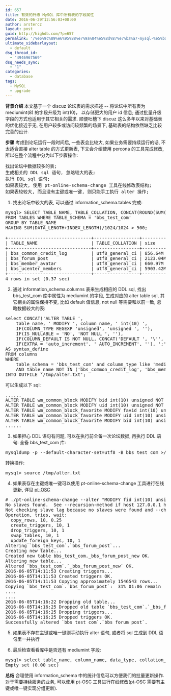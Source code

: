```yaml
---
id: 657
title: 有效的升级 MySQL 库中所有表的字段属性
date: 2016-06-29T12:56:03+08:00
author: arstercz
layout: post
guid: http://highdb.com/?p=657
permalink: '/%e6%9c%89%e6%95%88%e7%9a%84%e5%8d%87%e7%ba%a7-mysql-%e5%ba%93%e4%b8%ad%e6%89%80%e6%9c%89%e8%a1%a8%e7%9a%84%e5%ad%97%e6%ae%b5%e5%b1%9e%e6%80%a7/'
ultimate_sidebarlayout:
  - default
dsq_thread_id:
  - "4946967569"
dsq_needs_sync:
  - "1"
categories:
  - database
tags:
  - MySQL
  - upgrade
---
```

<strong>背景介绍</strong>
本文基于一个 discuz 论坛表的需求描述 -- 将论坛中所有表为 mediumint(8) 的字段升级为 int(10)， 以存储更大的用户 id 信息; 通过批量升级字段的方式也适用于其它相关的需求. 顺便吐槽下 discuz 这么多年以来对基础表的优化接近于无, 在用户较多或访问较频繁的场景下, 基础表的结构依然缺乏比较完善的设计.

<strong>步骤</strong>
考虑到论坛运行一段时间后, 一些表会比较大, 如果业务需要持续运行的话, 不太适合直接 alter table 的方式更新表, 下文会介绍使用 percona 的工具完成修改, 所以在整个流程中分为以下步骤操作:
<pre>
找出论坛中数据较多的表;
生成相关的 DDL sql 语句, 忽略较大的表;
执行 DDL sql 语句;
如果表较大, 使用 pt-online-schema-change 工具在线修改表结构;
如果表较较大, 而且没有主键或唯一键, 则只能手工执行 alter 操作;
</pre>

1. 找出论坛中较大的表, 可以通过 information_schema.tables 完成:
<pre>
mysql> SELECT TABLE_NAME, TABLE_COLLATION, CONCAT(ROUND(SUM(DATA_LENGTH+INDEX_LENGTH)/1024/1024, 2), 'M') AS size 
FROM TABLES WHERE TABLE_SCHEMA = 'bbs_test_com' 
GROUP BY TABLE_NAME 
HAVING SUM(DATA_LENGTH+INDEX_LENGTH)/1024/1024 > 500;

+-------------------------------+-----------------+----------+
| TABLE_NAME                    | TABLE_COLLATION | size     |
+-------------------------------+-----------------+----------+
| bbs_common_credit_log         | utf8_general_ci | 856.64M  |
| bbs_forum_post                | utf8_general_ci | 2123.04M |
| bbs_member_avatar             | utf8_general_ci | 660.97M  |
| bbs_ucenter_members           | utf8_general_ci | 5903.42M |
+-------------------------------+-----------------+----------+
4 rows in set (0.37 sec)
</pre>

2. 通过 information_schema.columns 表来生成相应的 DDL sql, 找出 bbs_test_com 库中属性为 mediumint 的字段, 生成对应的 alter table sql, 其它相关的属性保持不变, 比如 default 值信息, not null 等需要和以前一致, 忽略数据较大的表:

<pre>
select CONCAT('ALTER TABLE ', 
    table_name, ' MODIFY ', column_name, ' int(10) ',
    IF(COLUMN_TYPE REGEXP 'unsigned', 'unsigned ', ''), 
    IF(IS_NULLABLE = 'NO', 'NOT NULL ', ''), 
    IF(COLUMN_DEFAULT IS NOT NULL, CONCAT('DEFAULT ', '\'', COLUMN_DEFAULT, '\''), ''), 
    IF(EXTRA = 'auto_increment', ' AUTO_INCREMENT', ''), ';') 
AS syntax_define 
FROM columns 
WHERE 
    table_schema = 'bbs_test_com' and column_type like 'mediumint%' 
    AND table_name NOT IN ('bbs_common_credit_log', 'bbs_member_avatar', 'bbs_ucenter_members', 'bbs_forum_post')
INTO OUTFILE '/tmp/alter.txt';
</pre>
可以生成以下 sql:
<pre>
......
ALTER TABLE wm_common_block MODIFY bid int(10) unsigned NOT NULL  AUTO_INCREMENT;
ALTER TABLE wm_common_block MODIFY uid int(10) unsigned NOT NULL DEFAULT '0';
ALTER TABLE wm_common_block_favorite MODIFY favid int(10) unsigned NOT NULL  AUTO_INCREMENT;
ALTER TABLE wm_common_block_favorite MODIFY uid int(10) unsigned NOT NULL DEFAULT '0';
ALTER TABLE wm_common_block_favorite MODIFY bid int(10) unsigned NOT NULL DEFAULT '0';
......
</pre>

3. 如果担心 DDL 语句有问题, 可以在执行前全备一次论坛数据, 再执行 DDL 语句:
全备 bbs_test_com 库:
<pre>
mysqldump -p --default-character-set=utf8 -B bbs_test_com >/web/bbs.sql
</pre>
转换操作:
<pre>
mysql> source /tmp/alter.txt
</pre>

4. 如果表存在主键或唯一键可以使用 pt-online-schema-change 工具进行在线更新, 详见 <a href="http://arstercz.com/top-10-percona-toolkit-tools-%E4%B8%89/">pt-OSC</a>

<pre>
# ./pt-online-schema-change --alter "MODIFY fid int(10) unsigned NOT NULL DEFAULT '0', MODIFY tid int(10) unsigned NOT NULL DEFAULT '0', MODIFY authorid int(10) unsigned NOT NULL DEFAULT '0'" A=gbk,h=127.0.0.1,P=3306,D=bbs_test_com,t=bbs_forum_post,u=root --execute
No slaves found.  See --recursion-method if host 127.0.0.1 has slaves.
Not checking slave lag because no slaves were found and --check-slave-lag was not specified.
Operation, tries, wait:
  copy_rows, 10, 0.25
  create_triggers, 10, 1
  drop_triggers, 10, 1
  swap_tables, 10, 1
  update_foreign_keys, 10, 1
Altering `bbs_test_com`.`bbs_forum_post`...
Creating new table...
Created new table bbs_test_com._bbs_forum_post_new OK.
Altering new table...
Altered `bbs_test_com`.`_bbs_forum_post_new` OK.
2016-06-05T14:11:53 Creating triggers...
2016-06-05T14:11:53 Created triggers OK.
2016-06-05T14:11:53 Copying approximately 1546543 rows...
Copying `bbs_test_com`.`bbs_forum_post`:  31% 01:06 remain
....
....
2016-06-05T14:16:22 Dropping old table...
2016-06-05T14:16:25 Dropped old table `bbs_test_com`.`_bbs_forum_post_old` OK.
2016-06-05T14:16:25 Dropping triggers...
2016-06-05T14:16:25 Dropped triggers OK.
Successfully altered `bbs_test_com`.`bbs_forum_post`.
</pre>

5. 如果表不存在主键或唯一键则手动执行 alter 语句, 或者将 sql 生成到 DDL 语句里一并执行

6. 最后检查看看库中是否还有 mediumint 字段:
<pre>
mysql> select table_name, column_name, data_type, collation_name, column_type from columns where table_schema = 'bbsdota2new' and column_type like 'mediumint%';
Empty set (0.00 sec)
</pre>

<strong>总结</strong>
合理使用 information_schema 中的统计信息可以方便我们的批量更新操作. 对于需要持续服务的业务, 可以使用 pt-OSC 工具进行在线修改(pt-OSC 需要有主键或唯一键实现分组更新). 